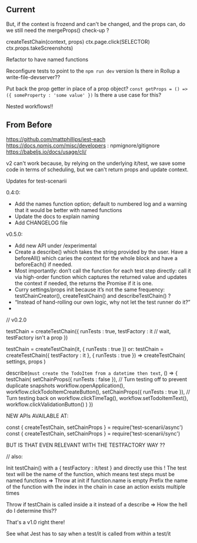 
## Current

But, if the context is frozend and can't be changed, and the props can, do we still need the mergeProps() check-up ?

createTestChain(context, props)
ctx.page.click(SELECTOR)
ctx.props.takeScreenshots)

Refactor to have named functions

Reconfigure tests to point to the `npm run dev` version
Is there in Rollup a write-file-devserver??

Put back the prop getter in place of a prop object?
`const getProps = () => ({ someProperty : 'some value' })`
Is there a use case for this?

Nested workflows!!


## From Before 

https://github.com/mattphillips/jest-each
https://docs.npmjs.com/misc/developers : npmignore/gitignore
https://babeljs.io/docs/usage/cli/


v2 can't work because, by relying on the underlying it/test, we save some code in terms of scheduling,
but we can't return props and update context.

Updates for test-scenarii

0.4:0: 
- Add the names function option; default to numbered log and a warning that it would be better with named functions
- Update the docs to explain naming 
- Add CHANGELOG file

v0.5.0:
- Add new API under /experimental
- Create a describe() which takes the string provided by the user. Have a beforeAll() which caries the context for the whole block and have a beforeEach() if needed.
- Most importantly: don’t call the function for each test step directly: call it via high-order function which captures the returned value and updates the context if needed, the returns the Promise if it is one. 
- Curry settings/props init because it’s not the same frequency: testChainCreator(), createTestChain() and describeTestChain() ?
- “Instead of hand-rolling our own logic, why not let the test runner do it?”
- 











// v0.2.0

testChain = createTestChain({
	runTests : true,
	testFactory : it 	// wait, testFactory isn't a prop
})

testChain = createTestChain(it, { runTests : true })
or:
testChain = createTestChain({ testFactory : it }, { runTests : true })
=> createTestChain( settings, props )

describe(`must create the TodoItem from a datetime then text`, () =>
{
	testChain(
		setChainProps({ runTests : false }),     // Turn testing off to prevent duplicate snapshots
		workflow.openApplication(),
		workflow.clickTodoItemCreateButton(),
		setChainProps({ runTests : true }),     // Turn testing back on
		workflow.clickTimeTag(),
		workflow.setTodoItemText(),
		workflow.clickValidationButton()
	)
})

NEW APIs AVAILABLE AT:

const { createTestChain, setChainProps } = require('test-scenarii/async')
const { createTestChain, setChainProps } = require('test-scenarii/sync')

BUT IS THAT EVEN RELEVANT WITH THE TESTFACTORY WAY ??

// also:

Init testChain() with a { testFactory : it/test } and directly use this !
The test text will be the name of the function, which means test steps must be named functions
	=> Throw at init if function.name is empty
Prefix the name of the function with the index in the chain in case an action exists multiple times

Throw if testChain is called inside a it instead of a describe
	=> How the hell do I determine this??

That's a v1.0 right there!

See what Jest has to say when a test/it is called from within a test/it
